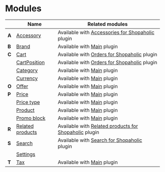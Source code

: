 # Modules

||Name|Related modules|
|---|---|---|
|**A**|[Accessory](modules/accessory/home.md)|Available with [Accessories for Shopaholic](plugins/home.md#accessories-for-shopaholic) plugin|
|**B**|[Brand](modules/brand/home.md)|Available with [Main](plugins/home.md#main-plugin) plugin|
|**C**|[Cart](modules/cart/home.md)|Available with [Orders for Shopaholic](plugins/home.md#orders-for-shopaholic) plugin|
||[CartPosition](modules/cart-position/home.md)|Available with [Orders for Shopaholic](plugins/home.md#orders-for-shopaholic) plugin|
||[Category](modules/category/home.md)|Available with [Main](plugins/home.md#main-plugin) plugin|
||[Currency](modules/currency/home.md)|Available with [Main](plugins/home.md#main-plugin) plugin|
|**O**|[Offer](modules/offer/home.md)|Available with [Main](plugins/home.md#main-plugin) plugin|
|**P**|[Price](modules/price/home.md)|Available with [Main](plugins/home.md#main-plugin) plugin|
||[Price type](modules/price-type/home.md)|Available with [Main](plugins/home.md#main-plugin) plugin|
||[Product](modules/product/home.md)|Available with [Main](plugins/home.md#main-plugin) plugin|
||[Promo block](modules/promo-block/home.md)|Available with [Main](plugins/home.md#main-plugin) plugin|
|**R**|[Related products](modules/related-products/home.md)|Available with [Related products for Shopaholic](plugins/home.md#related-products-for-shopaholic) plugin|
|**S**|[Search](modules/search/home.md)|Available with [Search for Shopaholic](plugins/home.md#search-for-shopaholic) plugin|
||[Settings](modules/settings/home.md)||
|**T**|[Tax](modules/tax/home.md)|Available with [Main](plugins/home.md#main-plugin) plugin|